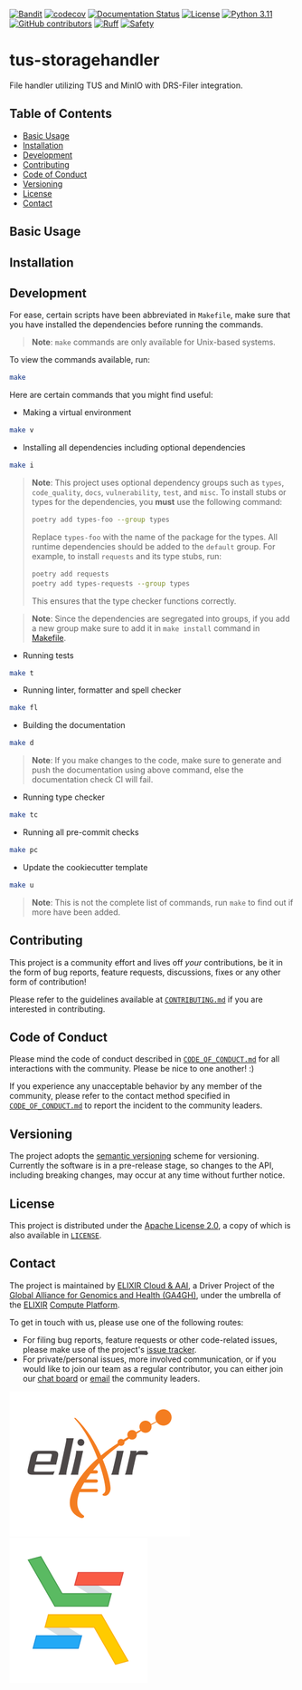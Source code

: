 [![Bandit](https://img.shields.io/badge/security-bandit-yellow.svg)](https://bandit.readthedocs.io/en/latest/)
[![codecov](https://codecov.io/gh/elixir-cloud-aai/tus-storagehandler/branch/main/graph/badge.svg)](https://codecov.io/gh/elixir-cloud-aai/tus-storagehandler)
[![Documentation Status](https://readthedocs.org/projects/tus_storagehandler/badge/?version=latest)](https://tus_storagehandler.readthedocs.io/en/latest/?badge=latest)
[![License](https://img.shields.io/badge/License-Apache_2.0-blue.svg)](./LICENSE)
[![Python 3.11](https://img.shields.io/badge/python-3.11-blue.svg)](https://www.python.org/)
[![GitHub contributors](https://img.shields.io/github/contributors/elixir-cloud-aai/tus-storagehandler)](https://github.com/elixir-cloud-aai/tus-storagehandler/graphs/contributors)
[![Ruff](https://img.shields.io/badge/linter%20&%20formatter-ruff-000000.svg)](https://docs.astral.sh/ruff/)
[![Safety](https://img.shields.io/badge/security-safety-orange.svg)](https://safetycli.com/product/safety-cli)

# tus-storagehandler

File handler utilizing TUS and MinIO with DRS-Filer integration.

## Table of Contents

- [Basic Usage](#basic-usage)
- [Installation](#installation)
- [Development](#development)
- [Contributing](#contributing)
- [Code of Conduct](#code-of-conduct)
- [Versioning](#versioning)
- [License](#license)
- [Contact](#contact)

## Basic Usage

## Installation

## Development

For ease, certain scripts have been abbreviated in `Makefile`, make sure that
you have installed the dependencies before running the commands.

> **Note**: `make` commands are only available for Unix-based systems.

To view the commands available, run:

```sh
make
```

Here are certain commands that you might find useful:

- Making a virtual environment

```sh
make v
```

- Installing all dependencies including optional dependencies

```sh
make i
```

> **Note**: This project uses optional dependency groups such as `types`,
> `code_quality`, `docs`, `vulnerability`, `test`, and `misc`. To install stubs
> or types for the dependencies, you **must** use the following command:
>
> ```sh
> poetry add types-foo --group types
> ```
>
> Replace `types-foo` with the name of the package for the types. All runtime
> dependencies should be added to the `default` group. For example, to install
> `requests` and its type stubs, run:
>
> ```sh
> poetry add requests
> poetry add types-requests --group types
> ```
>
> This ensures that the type checker functions correctly.

> **Note**: Since the dependencies are segregated into groups, if you add a new
> group make sure to add it in `make install` command in [Makefile](Makefile).

- Running tests

```sh
make t
```

- Running linter, formatter and spell checker

```sh
make fl
```

- Building the documentation

```sh
make d
```

> **Note**: If you make changes to the code, make sure to generate and push the
> documentation using above command, else the documentation check CI will fail.

- Running type checker

```sh
make tc
```

- Running all pre-commit checks

```sh
make pc
```

- Update the cookiecutter template

```sh
make u
```

> **Note**: This is not the complete list of commands, run `make` to find out if
> more have been added.

## Contributing

This project is a community effort and lives off _your_ contributions, be it in
the form of bug reports, feature requests, discussions, fixes or any other form
of contribution!

Please refer to the guidelines available at [`CONTRIBUTING.md`][contributing] if
you are interested in contributing.

## Code of Conduct

Please mind the code of conduct described in
[`CODE_OF_CONDUCT.md`][code-of-conduct] for all interactions with the community.
Please be nice to one another! :)

If you experience any unacceptable behavior by any member of the community,
please refer to the contact method specified in
[`CODE_OF_CONDUCT.md`][code-of-conduct] to report the incident to the community
leaders.

## Versioning

The project adopts the [semantic versioning][semver] scheme for versioning.
Currently the software is in a pre-release stage, so changes to the API,
including breaking changes, may occur at any time without further notice.

## License

This project is distributed under the [Apache License 2.0][badge-license-url], a
copy of which is also available in [`LICENSE`][license].

## Contact

The project is maintained by [ELIXIR Cloud & AAI][elixir-cloud-aai], a Driver
Project of the [Global Alliance for Genomics and Health (GA4GH)][ga4gh], under
the umbrella of the [ELIXIR] [Compute Platform][elixir-compute].

To get in touch with us, please use one of the following routes:

- For filing bug reports, feature requests or other code-related issues, please
  make use of the project's [issue tracker][issue-tracker].
- For private/personal issues, more involved communication, or if you would like
  to join our team as a regular contributor, you can either join our
  [chat board][badge-chat-url] or [email] the community leaders.

[![logo-elixir]][elixir] [![logo-elixir-cloud-aai]][elixir-cloud-aai]

[badge-chat-url]: https://join.slack.com/t/elixir-cloud/shared_invite/enQtNzA3NTQ5Mzg2NjQ3LTZjZGI1OGQ5ZTRiOTRkY2ExMGUxNmQyODAxMDdjM2EyZDQ1YWM0ZGFjOTJhNzg5NjE0YmJiZTZhZDVhOWE4MWM
[badge-license-url]: http://www.apache.org/licenses/LICENSE-2.0
[code-of-conduct]: CODE_OF_CONDUCT.md
[contributing]: https://elixir-cloud-aai.github.io/guides/guide-contributor/
[elixir]: https://elixir-europe.org/
[elixir-cloud-aai]: https://elixir-cloud.dcc.sib.swiss/
[elixir-compute]: https://elixir-europe.org/platforms/compute
[email]: mailto:cloud-service@elixir-europe.org
[ga4gh]: https://ga4gh.org/
[issue-tracker]: https://github.com/elixir-cloud-aai/tus-storagehandler/issues
[license]: LICENSE
[logo-elixir]: images/logo-elixir.svg
[logo-elixir-cloud-aai]: images/logo-elixir-cloud-aai.svg
[semver]: https://semver.org/
